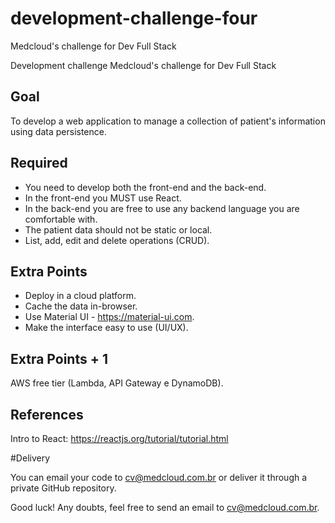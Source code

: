 # development-challenge-four
Medcloud's challenge for Dev Full Stack

Development challenge
Medcloud's challenge for Dev Full Stack

## Goal

To develop a web application to manage a collection of patient's information using data persistence.

## Required

- You need to develop both the front-end and the back-end.
- In the front-end you MUST use React.
- In the back-end you are free to use any backend language you are comfortable with.
- The patient data should not be static or local.
- List, add, edit and delete operations (CRUD).

## Extra Points

- Deploy in a cloud platform.
- Cache the data in-browser.
- Use Material UI - https://material-ui.com.
- Make the interface easy to use (UI/UX).

## Extra Points + 1

AWS free tier (Lambda, API Gateway e DynamoDB).

## References

Intro to React: https://reactjs.org/tutorial/tutorial.html

#Delivery

You can email your code to cv@medcloud.com.br or deliver it through a private GitHub repository.

Good luck! Any doubts, feel free to send an email to cv@medcloud.com.br.
